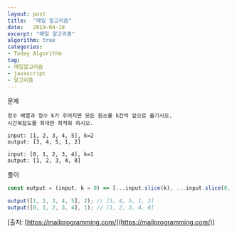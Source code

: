 ```yaml
---
layout: post
title:  "매일 알고리즘"
date:   2019-04-18
excerpt: "매일 알고리즘"
algorithm: true
categories:
- Today Algorithm
tag:
- 매일알고리즘
- javascript
- 알고리즘
---
```


문제
```
정수 배열과 정수 k가 주어지면 모든 원소를 k칸씩 앞으로 옮기시오.
시간복잡도를 최대한 최적화 하시오.

input: [1, 2, 3, 4, 5], k=2
output: [3, 4, 5, 1, 2]

input: [0, 1, 2, 3, 4], k=1
output: [1, 2, 3, 4, 0]
```

풀이
```javascript
const output = (input, k = 0) => [...input.slice(k), ...input.slice(0, k)];

output([1, 2, 3, 4, 5], 2); // [3, 4, 5, 1, 2]
output([0, 1, 2, 3, 4], 1); // [1, 2, 3, 4, 0]
```

[출처: [https://mailprogramming.com/](https://mailprogramming.com/)]
